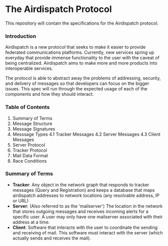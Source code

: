 The Airdispatch Protocol
============

This repository will contain the specifications for the Airdispatch protocol.

### Introduction

Airdispatch is a new protocol that seeks to make it easier to provide federated communications platforms. Currently, new services spring up everyday that provide immense functionality to the user with the caveat of being centralized. Airdispatch aims to make more and more products into interoperable services.

The protocol is able to abstract away the problems of addressing, security, and delivery of messages so that developers can focus on the bigger issues. This spec will run through the expected usage of each of the components and how they should interact.

### Table of Contents

  1. Summary of Terms
  2. Message Structure
  3. Message Signatures
  4. Messsage Types
      4.1 Tracker Messages
	  4.2 Server Messages
	  4.3 Client Messages
  5. Server Protocol
  6. Tracker Protocol
  7. Mail Data Format
  8. Race Conditions

### Summary of Terms

  - **Tracker**: Any object in the network graph that responds to tracker messages (Query and Registration) and keeps a database that maps airdispatch addresses to network locations (any resolvable address, IP or URL)
  - **Server**: (Also referred to as the 'mailserver') The location in the network that stores outgoing messages and receives incoming alerts for a specific user. A user may only have one mailserver associated with their address at a time.
  - **Client**: Software that interacts with the user to coordinate the sending and receiving of mail. This software must interact with the server (which actually sends and receives the mail).
